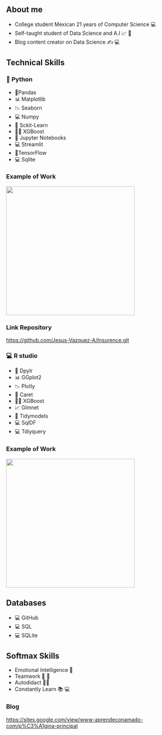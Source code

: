 ## **About me**

* College student Mexican  21 years of Computer Science 💻
*  Self-taught student of Data Science and A.I 📈  🤖
*  Blog content creator  on Data Science ✍️ 💻





## **Technical Skills**

### 🐍 **Python**


* 📑Pandas
* 📊 Matplotlib
* 📉 Seaborn 
* 💻 Numpy 
* 🤖 Sckit-Learn
* 🌳:robot: XGBoost
* 📓 Jupyter Notebooks
* 💻 Streamlit
* 🧠TensorFlow
* 💻 Sqlite


### **Example of Work**

<img src="https://media.giphy.com/media/BileRHL3JLUMtG4vH5/giphy.gif" width=350>

### **Link Repository**

https://github.com/Jesus-Vazquez-A/Insurence.git

### 💻 R studio 
* 📑 Dpylr
* 📊 GGplot2
* 📉 Plotly
* 🤖 Caret
* 🌳:robot: XGBoost
* 📈 Glmnet
* 🤖 Tidymodels
* 💻 SqlDF
* 💻 Tdiyquery

### **Example of Work**


<img src="https://media.giphy.com/media/E3nf3yBa7zFOgK2h2I/giphy.gif" width=350>

## **Databases**

* 💻 GitHub
* 💻 SQL
* 💻 SQLite

## **Softmax Skills**

* Emotional Intelligence 🙂 
* Teamwork 👨‍ 💼
* Autodidact 👨‍🎓 
* Constantly Learn 📚 💻

### **Blog**

https://sites.google.com/view/www-aprendeconamado-com/p%C3%A1gina-principal

<!---
Jesus-Vazquez-A/Jesus-Vazquez-A is a ✨ special ✨ repository because its `README.md` (this file) appears on your GitHub profile.
You can click the Preview link to take a look at your changes.
---
